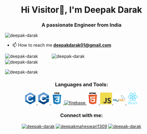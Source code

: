 <h1 align="center">Hi Visitor👋, I'm Deepak Darak</h1>
<h3 align="center">A passionate Engineer from India</h3>

<p align="left"> <img src="https://komarev.com/ghpvc/?username=deepak-darak&label=Profile%20views&color=0e75b6&style=flat" alt="deepak-darak" /> </p>

- 📫 How to reach me **deepakdarak01@gmail.com**

<p><img align="left" src="https://github-readme-stats.vercel.app/api/top-langs?username=deepak-darak&show_icons=true&locale=en&layout=compact" alt="deepak-darak" />
<img align = "right" width="350px"
src="https://camo.githubusercontent.com/5596f54798fa97bd793a9cd4e5f74b082742e3871c57d9d1a01a032ddc1c847e/68747470733a2f2f656e6163746573657276696365732e636f6d2f77702d636f6e74656e742f7468656d65732f7477656e74797477656e74792f696d616765732f686972652d646576656c6f7065722f616e696d6174696f6e5f3530305f6c347a63396a35672e676966" alt="deepak-darak" />
</p>

<p>&nbsp;<img align="center" src="https://github-readme-stats.vercel.app/api?username=deepak-darak&show_icons=true&locale=en" alt="deepak-darak" /></p>

<p><img align="center" src="https://github-readme-streak-stats.herokuapp.com/?user=deepak-darak&" alt="deepak-darak" /></p>


<h3 align="center">Languages and Tools:</h3>
<p align="center"> <a href="https://www.cprogramming.com/" target="_blank" rel="noreferrer"> <img src="https://raw.githubusercontent.com/devicons/devicon/master/icons/c/c-original.svg" alt="c" width="40" height="40"/> </a> <a href="https://www.w3schools.com/cpp/" target="_blank" rel="noreferrer"> <img src="https://raw.githubusercontent.com/devicons/devicon/master/icons/cplusplus/cplusplus-original.svg" alt="cplusplus" width="40" height="40"/> </a> <a href="https://www.w3schools.com/css/" target="_blank" rel="noreferrer"> <img src="https://raw.githubusercontent.com/devicons/devicon/master/icons/css3/css3-original-wordmark.svg" alt="css3" width="40" height="40"/> </a> <a href="https://firebase.google.com/" target="_blank" rel="noreferrer"> <img src="https://www.vectorlogo.zone/logos/firebase/firebase-icon.svg" alt="firebase" width="40" height="40"/> </a> <a href="https://www.w3.org/html/" target="_blank" rel="noreferrer"> <img src="https://raw.githubusercontent.com/devicons/devicon/master/icons/html5/html5-original-wordmark.svg" alt="html5" width="40" height="40"/> </a> <a href="https://developer.mozilla.org/en-US/docs/Web/JavaScript" target="_blank" rel="noreferrer"> <img src="https://raw.githubusercontent.com/devicons/devicon/master/icons/javascript/javascript-original.svg" alt="javascript" width="40" height="40"/> </a> <a href="https://www.mysql.com/" target="_blank" rel="noreferrer"> <img src="https://raw.githubusercontent.com/devicons/devicon/master/icons/mysql/mysql-original-wordmark.svg" alt="mysql" width="40" height="40"/> </a> <a href="https://reactjs.org/" target="_blank" rel="noreferrer"> <img src="https://raw.githubusercontent.com/devicons/devicon/master/icons/react/react-original-wordmark.svg" alt="react" width="40" height="40"/> </a> </p>

<h3 align="center">Connect with me:</h3>
<p align="center">
<a href="https://linkedin.com/in/deepak-darak" target="blank"><img align="center" src="https://raw.githubusercontent.com/rahuldkjain/github-profile-readme-generator/master/src/images/icons/Social/linked-in-alt.svg" alt="deepak-darak" height="30" width="40" /></a>
<a href="https://instagram.com/deepakmaheswari1309" target="blank"><img align="center" src="https://raw.githubusercontent.com/rahuldkjain/github-profile-readme-generator/master/src/images/icons/Social/instagram.svg" alt="deepakmaheswari1309" height="30" width="40" /></a>
<a href="https://www.leetcode.com/deepak-darak" target="blank"><img align="center" src="https://raw.githubusercontent.com/rahuldkjain/github-profile-readme-generator/master/src/images/icons/Social/leet-code.svg" alt="deepak-darak" height="30" width="40" /></a>
</p>
